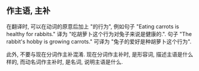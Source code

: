 ## 作主语, 主补

在翻译时, 可以在动词的原意后加上 "的行为", 例如句子 "Eating carrots is healthy for rabbits." 译为 "吃胡萝卜这个行为对兔子来说是健康的.". 句子 "The rabbit's hobby is growing carrots." 可译为 "兔子的爱好是种胡萝卜这个行为".

此外, 不要与现在分词作主补混淆. 现在分词作主补时, 是形容词, 描述主语是什么样的, 而动名词作主补时, 是名词, 说明主语是什么.
